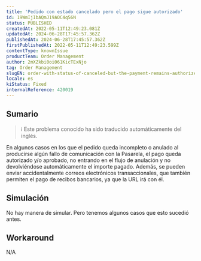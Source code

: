 ```yaml
---
title: 'Pedido con estado cancelado pero el pago sigue autorizado'
id: 19WmIjIbAQmJ19AOC4q56N
status: PUBLISHED
createdAt: 2022-05-11T12:49:23.081Z
updatedAt: 2024-06-28T17:45:57.362Z
publishedAt: 2024-06-28T17:45:57.362Z
firstPublishedAt: 2022-05-11T12:49:23.599Z
contentType: knownIssue
productTeam: Order Management
author: 2mXZkbi0oi061KicTExNjo
tag: Order Management
slugEN: order-with-status-of-canceled-but-the-payment-remains-authorized
locale: es
kiStatus: Fixed
internalReference: 420019
---
```


## Sumario

>ℹ️ Este problema conocido ha sido traducido automáticamente del inglés.


En algunos casos en los que el pedido queda incompleto o anulado al producirse algún fallo de comunicación con la Pasarela, el pago queda autorizado y/o aprobado, no entrando en el flujo de anulación y no devolviéndose automáticamente el importe pagado. Además, se pueden enviar accidentalmente correos electrónicos transaccionales, que también permiten el pago de recibos bancarios, ya que la URL irá con él.


##

## Simulación


No hay manera de simular. Pero tenemos algunos casos que esto sucedió antes.



## Workaround


N/A

